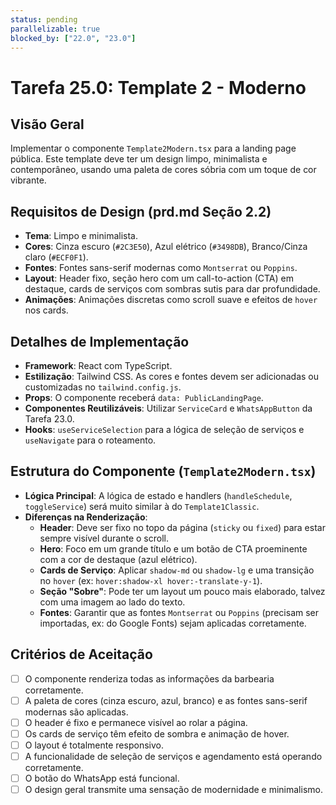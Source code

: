 ```yaml
---
status: pending
parallelizable: true
blocked_by: ["22.0", "23.0"]
---
```


# Tarefa 25.0: Template 2 - Moderno

## Visão Geral
Implementar o componente `Template2Modern.tsx` para a landing page pública. Este template deve ter um design limpo, minimalista e contemporâneo, usando uma paleta de cores sóbria com um toque de cor vibrante.

## Requisitos de Design (prd.md Seção 2.2)
- **Tema**: Limpo e minimalista.
- **Cores**: Cinza escuro (`#2C3E50`), Azul elétrico (`#3498DB`), Branco/Cinza claro (`#ECF0F1`).
- **Fontes**: Fontes sans-serif modernas como `Montserrat` ou `Poppins`.
- **Layout**: Header fixo, seção hero com um call-to-action (CTA) em destaque, cards de serviços com sombras sutis para dar profundidade.
- **Animações**: Animações discretas como scroll suave e efeitos de `hover` nos cards.

## Detalhes de Implementação
- **Framework**: React com TypeScript.
- **Estilização**: Tailwind CSS. As cores e fontes devem ser adicionadas ou customizadas no `tailwind.config.js`.
- **Props**: O componente receberá `data: PublicLandingPage`.
- **Componentes Reutilizáveis**: Utilizar `ServiceCard` e `WhatsAppButton` da Tarefa 23.0.
- **Hooks**: `useServiceSelection` para a lógica de seleção de serviços e `useNavigate` para o roteamento.

## Estrutura do Componente (`Template2Modern.tsx`)
- **Lógica Principal**: A lógica de estado e handlers (`handleSchedule`, `toggleService`) será muito similar à do `Template1Classic`.
- **Diferenças na Renderização**:
  - **Header**: Deve ser fixo no topo da página (`sticky` ou `fixed`) para estar sempre visível durante o scroll.
  - **Hero**: Foco em um grande título e um botão de CTA proeminente com a cor de destaque (azul elétrico).
  - **Cards de Serviço**: Aplicar `shadow-md` ou `shadow-lg` e uma transição no `hover` (ex: `hover:shadow-xl hover:-translate-y-1`).
  - **Seção "Sobre"**: Pode ter um layout um pouco mais elaborado, talvez com uma imagem ao lado do texto.
  - **Fontes**: Garantir que as fontes `Montserrat` ou `Poppins` (precisam ser importadas, ex: do Google Fonts) sejam aplicadas corretamente.

## Critérios de Aceitação
- [ ] O componente renderiza todas as informações da barbearia corretamente.
- [ ] A paleta de cores (cinza escuro, azul, branco) e as fontes sans-serif modernas são aplicadas.
- [ ] O header é fixo e permanece visível ao rolar a página.
- [ ] Os cards de serviço têm efeito de sombra e animação de hover.
- [ ] O layout é totalmente responsivo.
- [ ] A funcionalidade de seleção de serviços e agendamento está operando corretamente.
- [ ] O botão do WhatsApp está funcional.
- [ ] O design geral transmite uma sensação de modernidade e minimalismo.